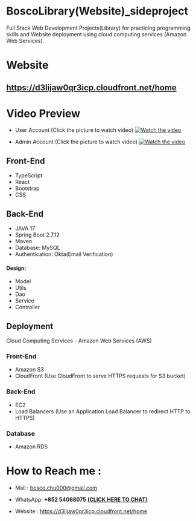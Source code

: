 
# BoscoLibrary(Website)_sideproject
Full Stack Web Development Projects(Library) for practicing programming skills and Website deployment using cloud computing services (Amazon Web Services).


# Website
## https://d3lijaw0qr3icp.cloudfront.net/home

# Video Preview
* User Account (Click the picture to watch video)
[![Watch the video](https://upload.cc/i1/2023/08/23/c0HVUl.png)](https://www.youtube.com/watch?v=-Rx0ubryeuo&ab_channel=WaikitChu)

* Admin Account (Click the picture to watch video)
[![Watch the video](https://upload.cc/i1/2023/08/23/c0HVUl.png)](https://www.youtube.com/watch?v=auWEBgB9E40&ab_channel=WaikitChu)




## Front-End

 * TypeScript 
 * React 
 * Bootstrap
 * CSS

## Back-End
* JAVA 17
* Spring Boot 2.7.12
* Maven
* Database: MySQL
* Authentication: Okta(Email Verification)
#### Design:
*  Model
*  Utils
*  Dao
*  Service
*  Controller
  


## Deployment
Cloud Computing Services - Amazon Web Services (AWS)

### Front-End
* Amazon S3 
* CloudFront (Use CloudFront to serve HTTPS requests for S3 bucket)

### Back-End
* EC2
* Load Balancers (Use an Application Load Balancer to redirect HTTP to HTTPS)

### Database
* Amazon RDS








# How to Reach me :


* Mail : bosco.chu000@gmail.com 

* WhatsApp: **+852 54068075**  **[(CLICK HERE TO CHAT)](https://wa.me/85254068075)** 

* Website : https://d3lijaw0qr3icp.cloudfront.net/home
